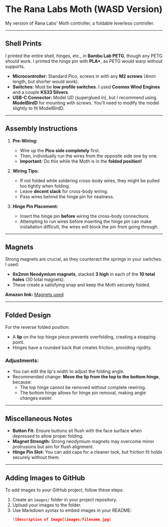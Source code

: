 # The Rana Labs Moth (WASD Version)

My version of Rana Labs' Moth controller, a foldable leverless controller.

---

## Shell Prints

I printed the entire shell, hinges, etc., in **Bambu Lab PETG**, though any PETG should work. I printed the hinge pin with **PLA+**, as PETG would warp without supports.

- **Microcontroller:** Standard Pico, screws in with any **M2 screws** (4mm length, but shorter would work).
- **Switches:** Must be **low profile switches**. I used **Cosmox Wind Engines** and a couple **KS33 Silvers**.
- **USB-C Connector:** Model UD (superglued in), but I recommend using **ModelBirdD** for mounting with screws. You'll need to modify the model slightly to fit ModelBirdD.

---

## Assembly Instructions

1. **Pre-Wiring:**
   - Wire up the **Pico side completely** first.
   - Then, individually run the wires from the opposite side one by one.
   - **Important:** Do this while the Moth is in the **folded position!**

2. **Wiring Tips:**
   - If not folded while soldering cross-body wires, they might be pulled too tightly when folding.
   - Leave **decent slack** for cross-body wiring.
   - Pass wires behind the hinge pin for neatness.

3. **Hinge Pin Placement:**
   - Insert the hinge pin **before** wiring the cross-body connections.
   - Attempting to run wires before inserting the hinge pin can make installation difficult, the wires will block the pin from going through.

---

## Magnets

Strong magnets are crucial, as they counteract the springs in your switches. I used:

- **6x2mm Neodymium magnets**, stacked **3 high** in each of the **10 total holes** (30 total magnets).
- These create a satisfying snap and keep the Moth securely folded.

**Amazon link:** [Magnets used](https://a.co/d/aDkEUHX)

---

## Folded Design

For the reverse folded position:

- A **lip** on the top hinge piece prevents overfolding, creating a stopping point.
- Hinges have a rounded back that creates friction, providing rigidity.

### Adjustments:

- You can edit the lip's width to adjust the folding angle.
- Recommended change: **Move the lip from the top to the bottom hinge**, because:
  - The top hinge cannot be removed without complete rewiring.
  - The bottom hinge allows for hinge pin removal, making angle changes easier.

---

## Miscellaneous Notes

- **Button Fit:** Ensure buttons sit flush with the face surface when depressed to allow proper folding.
- **Magnet Strength:** Strong neodymium magnets may overcome minor protrusions but aim for flush alignment.
- **Hinge Pin Slot:** You can add caps for a cleaner look, but friction fit holds securely without them.

---

## Adding Images to GitHub

To add images to your GitHub project, follow these steps:

1. Create an `images/` folder in your project repository.
2. Upload your images to the folder.
3. Use Markdown syntax to embed images in your README:
   ```markdown
   ![Description of Image](images/filename.jpg)
